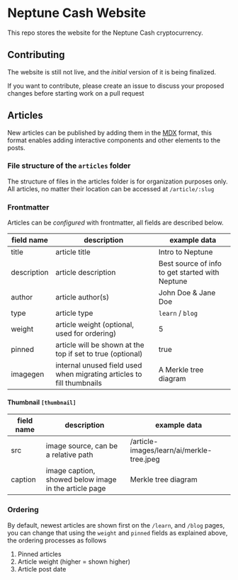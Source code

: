 # Neptune Cash Website

This repo stores the website for the Neptune Cash cryptocurrency.

## Contributing

The website is still not live, and the _initial_ version of it is being finalized.

If you want to contribute, please create an issue to discuss your proposed changes before starting
work on a pull request

## Articles

New articles can be published by adding them in the [MDX](https://mdxjs.com/) format, this format
enables adding interactive components and other elements to the posts.

### File structure of the `articles` folder

The structure of files in the articles folder is for organization purposes only. All articles, no
matter their location can be accessed at `/article/:slug`

### Frontmatter

Articles can be _configured_ with frontmatter, all fields are described below.

| field name  | description                                                           | example data                                    |
| ----------- | --------------------------------------------------------------------- | ----------------------------------------------- |
| title       | article title                                                         | Intro to Neptune                                |
| description | article description                                                   | Best source of info to get started with Neptune |
| author      | article author(s)                                                     | John Doe & Jane Doe                             |
| type        | article type                                                          | `learn` / `blog`                                |
| weight      | article weight (optional, used for ordering)                          | 5                                               |
| pinned      | article will be shown at the top if set to true (optional)            | true                                            |
| imagegen    | internal unused field used when migrating articles to fill thumbnails | A Merkle tree diagram                           |

#### Thumbnail `[thumbnail]`

| field name | description                                           | example data                              |
| ---------- | ----------------------------------------------------- | ----------------------------------------- |
| src        | image source, can be a relative path                  | /article-images/learn/ai/merkle-tree.jpeg |
| caption    | image caption, showed below image in the article page | Merkle tree diagram                       |

### Ordering

By default, newest articles are shown first on the `/learn`, and `/blog` pages, you can change that
using the `weight` and `pinned` fields as explained above, the ordering processes as follows

1. Pinned articles
2. Article weight (higher = shown higher)
3. Article post date
